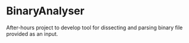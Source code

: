 # BinaryAnalyser

After-hours project to develop tool for dissecting and parsing binary file provided as an input.
